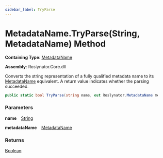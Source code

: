 ```yaml
---
sidebar_label: TryParse
---
```


# MetadataName\.TryParse\(String, MetadataName\) Method

**Containing Type**: [MetadataName](../index.md)

**Assembly**: Roslynator\.Core\.dll

  
Converts the string representation of a fully qualified metadata name to its [MetadataName](../index.md) equivalent\.
A return value indicates whether the parsing succeeded\.

```csharp
public static bool TryParse(string name, out Roslynator.MetadataName metadataName)
```

### Parameters

**name** &ensp; [String](https://docs.microsoft.com/en-us/dotnet/api/system.string)

**metadataName** &ensp; [MetadataName](../index.md)

### Returns

[Boolean](https://docs.microsoft.com/en-us/dotnet/api/system.boolean)

